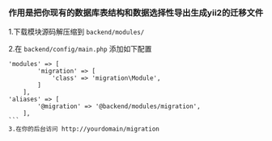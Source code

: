 ### 作用是把你现有的数据库表结构和数据选择性导出生成yii2的迁移文件

1.下载模块源码解压缩到 `backend/modules/`

2.在 `backend/config/main.php` 添加如下配置
````
'modules' => [
        'migration' => [
            'class' => 'migration\Module',
        ]
    ],
'aliases' => [
        '@migration' => '@backend/modules/migration',
    ],
```
3.在你的后台访问 http://yourdomain/migration